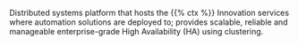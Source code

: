 Distributed systems platform that hosts the {{% ctx %}} Innovation services where automation solutions are deployed to; provides scalable, reliable and manageable enterprise-grade High Availability (HA) using clustering.
